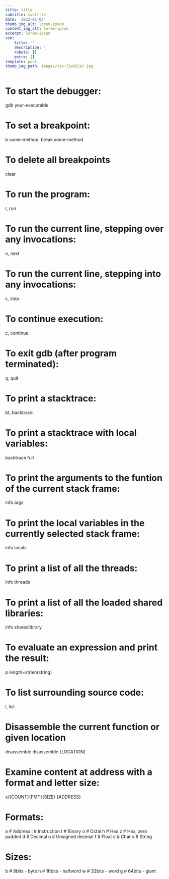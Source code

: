 ```yaml
---
title: title
subtitle: subtitle
date: '2022-01-03'
thumb_img_alt: lorem-ipsum
content_img_alt: lorem-ipsum
excerpt: lorem-ipsum
seo:
    title: ''
    description: ''
    robots: []
    extra: []
template: post
thumb_img_path: images/css-72a655a7.jpg
---
```


# To start the debugger:

gdb your-executable

# To set a breakpoint:

b some-method, break some-method

# To delete all breakpoints

clear

# To run the program:

r, run

# To run the current line, stepping over any invocations:

n, next

# To run the current line, stepping into any invocations:

s, step

# To continue execution:

c, continue

# To exit gdb (after program terminated):

q, quit

# To print a stacktrace:

bt, backtrace

# To print a stacktrace with local variables:

backtrace full

# To print the arguments to the funtion of the current stack frame:

info args

# To print the local variables in the currently selected stack frame:

info locals

# To print a list of all the threads:

info threads

# To print a list of all the loaded shared libraries:

info sharedlibrary

# To evaluate an expression and print the result:

p length=strlen(string)

# To list surrounding source code:

l, list

# Disassemble the current function or given location

disassemble
disassemble {LOCATION}

# Examine content at address with a format and letter size:

x/{COUNT}{FMT}{SIZE} {ADDRESS}

# Formats:

a # Address
i # Instruction
t # Binary
o # Octal
h # Hex
z # Hex, zero padded
d # Decimal
u # Unsigned decimal
f # Float
c # Char
s # String

# Sizes:

b # 8bits - byte
h # 16bits - halfword
w # 32bits - word
g # 64bits - giant
